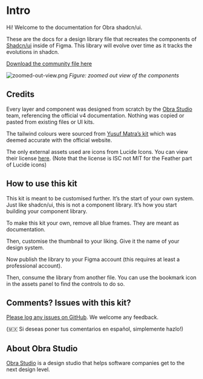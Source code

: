 # Intro

Hi! Welcome to the documentation for Obra shadcn/ui.

These are the docs for a design library file that recreates the components of [Shadcn/ui](https://ui.shadcn.com/) inside of Figma. This library will evolve over time as it tracks the evolutions in shadcn.

[Download the community file here](https://www.figma.com/community/file/1514746685758799870/obra-shadcn-ui)

![zoomed-out-view.png](/zoomed-out-view.png)
_Figure: zoomed out view of the components_

## Credits

Every layer and component was designed from scratch by the [Obra Studio](https://obra.studio) team, referencing the official v4 documentation. Nothing was copied or pasted from existing files or UI kits.

The tailwind colours were sourced from [Yusuf Matra’s kit](https://www.figma.com/community/file/1371714528425686824/tailwindcss-colors-v4-1-latest-update-2025) which was deemed accurate with the official website.

The only external assets used are icons from Lucide Icons. You can view their license [here](https://lucide.dev/license). (Note that the license is ISC not MIT for the Feather part of Lucide icons)

## How to use this kit

This kit is meant to be customised further. It’s the start of your own system. Just like shadcn/ui, this is not a component library. It’s how you start building your component library.

To make this kit your own, remove all blue frames. They are meant as documentation.

Then, customise the thumbnail to your liking. Give it the name of your design system.

Now publish the library to your Figma account (this requires at least a professional account).

Then, consume the library from another file. You can use the bookmark icon in the assets panel to find the controls to do so.

## Comments? Issues with this kit?

[Please log any issues on GitHub](https://github.com/Obra-Studio/shadcn-ui-kit/issues). We welcome any feedback.

(🇲🇽 Si deseas poner tus comentarios en español, simplemente hazlo!)

## About Obra Studio

[Obra Studio](https://obra.studio) is a design studio that helps software companies get to the next design level.